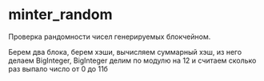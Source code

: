 # minter_random

Проверка рандомности чисел генерируемых блокчейном.

Берем два блока, берем хэши, вычисляем суммарный хэш, из него делаем BigInteger, 
BigInteger делим по модулю на 12 и считаем сколько раз выпало число от 0 до 11б

